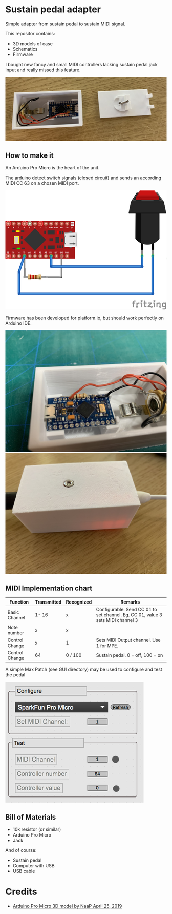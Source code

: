 # Sustain pedal adapter
Simple adapter from sustain pedal to sustain MIDI signal.

This repositor contains:
 - 3D models of case
 - Schematics
 - Firmware

I bought new fancy and small MIDI controllers lacking sustain pedal jack input and really missed this feature.

![](pics/1.JPG)

## How to make it

An Arduino Pro Micro is the heart of the unit.

The arduino detect switch signals (closed circuit) and sends an according MIDI CC 63 on a chosen MIDI port.

![](schematics/sustainpedaladapter_bb.png)

Firmware has been developed for platform.io, but should work perfectly on Arduino IDE.

![](pics/2.JPG)
![](pics/3.JPG)

## MIDI Implementation chart

| Function | Transmitted| Recognized | Remarks | 
|---|---|---|---|
| Basic Channel | 1- 16 | x | Configurable. Send CC 01 to set channel. Eg. CC 01, value 3 sets MIDI channel 3
| Note number | x | x |
| Control Change | x  | 1 | Sets MIDI Output channel. Use 1 for MPE.
| Control Change | 64  | 0 / 100 | Sustain pedal. 0 = off, 100 = on

A simple Max Patch (see GUI directory) may be used to configure and test the pedal

![](screenshots/sc_GUI.png)

## Bill of Materials
 - 10k resistor (or similar)
 - Arduino Pro Micro
 - Jack

And of course:
 - Sustain pedal
 - Computer with USB
 - USB cable

# Credits
- [Arduino Pro Micro 3D model by NaaP April 25, 2019](https://www.thingiverse.com/thing:3588185)